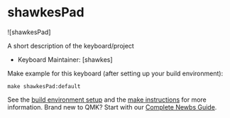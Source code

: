 # shawkesPad

![shawkesPad]

A short description of the keyboard/project

* Keyboard Maintainer: [shawkes]

Make example for this keyboard (after setting up your build environment):

    make shawkesPad:default

See the [build environment setup](https://docs.qmk.fm/#/getting_started_build_tools) and the [make instructions](https://docs.qmk.fm/#/getting_started_make_guide) for more information. Brand new to QMK? Start with our [Complete Newbs Guide](https://docs.qmk.fm/#/newbs).
